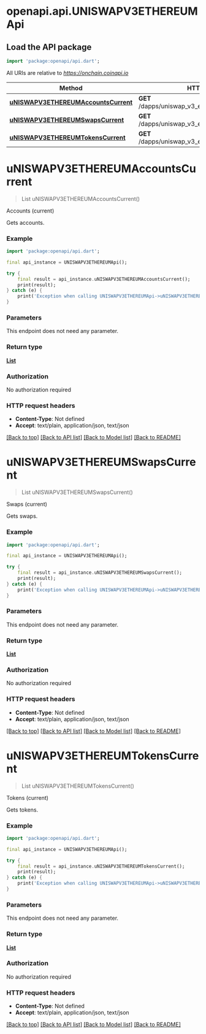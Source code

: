 # openapi.api.UNISWAPV3ETHEREUMApi

## Load the API package
```dart
import 'package:openapi/api.dart';
```

All URIs are relative to *https://onchain.coinapi.io*

Method | HTTP request | Description
------------- | ------------- | -------------
[**uNISWAPV3ETHEREUMAccountsCurrent**](UNISWAPV3ETHEREUMApi.md#uniswapv3ethereumaccountscurrent) | **GET** /dapps/uniswap_v3_ethereum/accounts/current | Accounts (current)
[**uNISWAPV3ETHEREUMSwapsCurrent**](UNISWAPV3ETHEREUMApi.md#uniswapv3ethereumswapscurrent) | **GET** /dapps/uniswap_v3_ethereum/swaps/current | Swaps (current)
[**uNISWAPV3ETHEREUMTokensCurrent**](UNISWAPV3ETHEREUMApi.md#uniswapv3ethereumtokenscurrent) | **GET** /dapps/uniswap_v3_ethereum/tokens/current | Tokens (current)


# **uNISWAPV3ETHEREUMAccountsCurrent**
> List<UNISWAPV3ETHEREUMAccountDTO> uNISWAPV3ETHEREUMAccountsCurrent()

Accounts (current)

Gets accounts.

### Example
```dart
import 'package:openapi/api.dart';

final api_instance = UNISWAPV3ETHEREUMApi();

try {
    final result = api_instance.uNISWAPV3ETHEREUMAccountsCurrent();
    print(result);
} catch (e) {
    print('Exception when calling UNISWAPV3ETHEREUMApi->uNISWAPV3ETHEREUMAccountsCurrent: $e\n');
}
```

### Parameters
This endpoint does not need any parameter.

### Return type

[**List<UNISWAPV3ETHEREUMAccountDTO>**](UNISWAPV3ETHEREUMAccountDTO.md)

### Authorization

No authorization required

### HTTP request headers

 - **Content-Type**: Not defined
 - **Accept**: text/plain, application/json, text/json

[[Back to top]](#) [[Back to API list]](../README.md#documentation-for-api-endpoints) [[Back to Model list]](../README.md#documentation-for-models) [[Back to README]](../README.md)

# **uNISWAPV3ETHEREUMSwapsCurrent**
> List<UNISWAPV3ETHEREUMSwapDTO> uNISWAPV3ETHEREUMSwapsCurrent()

Swaps (current)

Gets swaps.

### Example
```dart
import 'package:openapi/api.dart';

final api_instance = UNISWAPV3ETHEREUMApi();

try {
    final result = api_instance.uNISWAPV3ETHEREUMSwapsCurrent();
    print(result);
} catch (e) {
    print('Exception when calling UNISWAPV3ETHEREUMApi->uNISWAPV3ETHEREUMSwapsCurrent: $e\n');
}
```

### Parameters
This endpoint does not need any parameter.

### Return type

[**List<UNISWAPV3ETHEREUMSwapDTO>**](UNISWAPV3ETHEREUMSwapDTO.md)

### Authorization

No authorization required

### HTTP request headers

 - **Content-Type**: Not defined
 - **Accept**: text/plain, application/json, text/json

[[Back to top]](#) [[Back to API list]](../README.md#documentation-for-api-endpoints) [[Back to Model list]](../README.md#documentation-for-models) [[Back to README]](../README.md)

# **uNISWAPV3ETHEREUMTokensCurrent**
> List<UNISWAPV3ETHEREUMTokenDTO> uNISWAPV3ETHEREUMTokensCurrent()

Tokens (current)

Gets tokens.

### Example
```dart
import 'package:openapi/api.dart';

final api_instance = UNISWAPV3ETHEREUMApi();

try {
    final result = api_instance.uNISWAPV3ETHEREUMTokensCurrent();
    print(result);
} catch (e) {
    print('Exception when calling UNISWAPV3ETHEREUMApi->uNISWAPV3ETHEREUMTokensCurrent: $e\n');
}
```

### Parameters
This endpoint does not need any parameter.

### Return type

[**List<UNISWAPV3ETHEREUMTokenDTO>**](UNISWAPV3ETHEREUMTokenDTO.md)

### Authorization

No authorization required

### HTTP request headers

 - **Content-Type**: Not defined
 - **Accept**: text/plain, application/json, text/json

[[Back to top]](#) [[Back to API list]](../README.md#documentation-for-api-endpoints) [[Back to Model list]](../README.md#documentation-for-models) [[Back to README]](../README.md)

